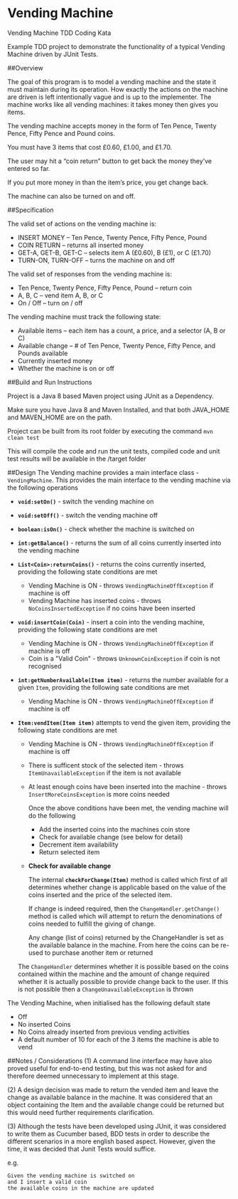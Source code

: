 # Vending Machine
Vending Machine TDD Coding Kata

Example TDD project to demonstrate the functionality of a typical Vending Machine driven by JUnit Tests.

##Overview

The goal of this program is to model a vending machine and the state it must maintain during its operation. How exactly the actions on the machine are driven is left intentionally vague and is up to the implementer. The machine works like all vending machines: it takes money then gives you items.

The vending machine accepts money in the form of Ten Pence, Twenty Pence, Fifty Pence and Pound coins.

You must have 3 items that cost £0.60, £1.00, and £1.70.

The user may hit a “coin return” button to get back the money they’ve entered so far.

If you put more money in than the item’s price, you get change back.

The machine can also be turned on and off.

##Specification

The valid set of actions on the vending machine is:
* INSERT MONEY – Ten Pence, Twenty Pence, Fifty Pence, Pound
* COIN RETURN – returns all inserted money
* GET-A, GET-B, GET-C – selects item A (£0.60), B (£1), or C (£1.70)
* TURN-ON, TURN-OFF – turns the machine on and off

The valid set of responses from the vending machine is:
* Ten Pence, Twenty Pence, Fifty Pence, Pound – return coin
* A, B, C – vend item A, B, or C
* On / Off – turn on / off

The vending machine must track the following state:
* Available items – each item has a count, a price, and a selector (A, B or C)
* Available change – # of Ten Pence, Twenty Pence, Fifty Pence, and Pounds available
* Currently inserted money
* Whether the machine is on or off

##Build and Run Instructions

Project is a Java 8 based Maven project using JUnit as a Dependency.

Make sure you have Java 8 and Maven Installed, and that both JAVA_HOME and MAVEN_HOME are on the path.

Project can be built from its root folder by executing the command `mvn clean test`

This will compile the code and run the unit tests, compiled code and unit test results will be available in the /target folder

##Design
The Vending machine provides a main interface class - `VendingMachine`.  This provides the main interface to the vending machine via the following operations

- **`void:setOn()`** - switch the vending machine on
- **`void:setOff()`** - switch the vending machine off
- **`boolean:isOn()`** - check whether the machine is switched on
- **`int:getBalance()`** - returns the sum of all coins currently inserted into the vending machine
- **`List<Coin>:returnCoins()`** - returns the coins currently inserted, providing the following state conditions are met
  * Vending Machine is ON - throws `VendingMachineOffException` if machine is off
  * Vending Machine has inserted coins - throws `NoCoinsInsertedException` if no coins have been inserted
- **`void:insertCoin(Coin)`** - insert a coin into the vending machine, providing the following state conditions are met
  * Vending Machine is ON - throws `VendingMachineOffException` if machine is off
  * Coin is a "Valid Coin" - throws `UnknownCoinException` if coin is not recognised
- **`int:getNumberAvailable(Item item)`** - returns the number available for a given `Item`, providing the following sate conditions are met
  * Vending Machine is ON - throws `VendingMachineOffException` if machine is off
- **`Item:vendItem(Item item)`** attempts to vend the given item, providing the following state conditions are met
  * Vending Machine is ON - throws `VendingMachineOffException` if machine is off
  * There is sufficent stock of the selected item - throws `ItemUnavailableException` if the item is not available
  * At least enough coins have been inserted into the machine - throws `InsertMoreCoinsException` is more coins needed
  
    Once the above conditions have been met, the vending machine will do the following
    * Add the inserted coins into the machines coin store
    * Check for available change (see below for detail)
    * Decrement item availability
    * Return selected item

  * **Check for available change**
  
    The internal **`checkForChange(Item)`** method is called which first of all determines whether change is applicable based on the value of the coins inserted and the price of the selected item.
    
    If change is indeed required, then the `ChangeHandler.getChange()` method is called which will attempt to return the denominations of coins needed to fulfill the giving of change.
    
    Any change (list of coins) returned by the ChangeHandler is set as the available balance in the machine.  From here the coins can be re-used to purchase another item or returned
  
  The `ChangeHandler` determines whether it is possible based on the coins contained within the machine and the amount of change required
  whether it is actually possible to provide change back to the user.  If this is not possible then a `ChangeUnavailableException` is thrown

The Vending Machine, when initialised has the following default state

- Off
- No inserted Coins
- No Coins already inserted from previous vending activities
- A default number of 10 for each of the 3 items the machine is able to vend

##Notes / Considerations
(1) A command line interface may have also proved useful for end-to-end testing, but this was not asked for and therefore
deemed unnecessary to implement at this stage.

(2) A design decision was made to return the vended item and leave the change as available balance in the machine.  It was considered that
an object containing the Item and the available change could be returned but this would need further requirements clarification.

(3) Although the tests have been developed using JUnit, it was considered to write them as Cucumber based, BDD tests in order to describe
the different scenarios in a more english based aspect. However, given the time, it was decided that Junit Tests would suffice.
  
  e.g. 
  
    Given the vending machine is switched on 
    and I insert a valid coin
    the available coins in the machine are updated




